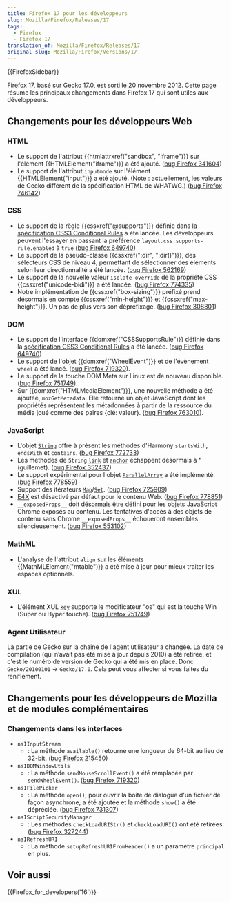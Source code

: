 ```yaml
---
title: Firefox 17 pour les développeurs
slug: Mozilla/Firefox/Releases/17
tags:
  - Firefox
  - Firefox 17
translation_of: Mozilla/Firefox/Releases/17
original_slug: Mozilla/Firefox/Versions/17
---
```


{{FirefoxSidebar}}

Firefox 17, basé sur Gecko 17.0, est sorti le 20 novembre 2012. Cette page résume les principaux changements dans Firefox 17 qui sont utiles aux développeurs.

## Changements pour les développeurs Web

### HTML

- Le support de l'attribut {{htmlattrxref("sandbox", "iframe")}} sur l'élément {{HTMLElement("iframe")}} a été ajouté. ([bug Firefox 341604](https://bugzil.la/341604))
- Le support de l'attribut `inputmode` sur l'élément {{HTMLElement("input")}} a été ajouté. (Note : actuellement, les valeurs de Gecko diffèrent de la spécification HTML de WHATWG.) ([bug Firefox 746142](https://bugzil.la/746142))

### CSS

- Le support de la règle {{cssxref("@supports")}} définie dans la [spécification CSS3 Conditional Rules](http://dev.w3.org/csswg/css3-conditional/) a été lancée. Les développeurs peuvent l'essayer en passant la préférence `layout.css.supports-rule.enabled` à `true` ([bug Firefox 649740](https://bugzil.la/649740))
- Le support de la pseudo-classe {{cssxref(":dir", ":dir()")}}, des sélecteurs CSS de niveau 4, permettant de sélectionner des éléments selon leur directionnalité a été lancée. ([bug Firefox 562169](https://bugzil.la/562169))
- Le support de la nouvelle valeur `isolate-override` de la propriété CSS {{cssxref("unicode-bidi")}} a été lancée. ([bug Firefox 774335](https://bugzil.la/774335))
- Notre implémentation de {{cssxref("box-sizing")}} préfixé prend désormais en compte {{cssxref("min-height")}} et {{cssxref("max-height")}}. Un pas de plus vers son dépréfixage. ([bug Firefox 308801](https://bugzil.la/308801))

### DOM

- Le support de l'interface {{domxref("CSSSupportsRule")}} définie dans la [spécification CSS3 Conditional Rules](http://dev.w3.org/csswg/css3-conditional/) a été lancée. ([bug Firefox 649740](https://bugzil.la/649740))
- Le support de l'objet {{domxref("WheelEvent")}} et de l'évènement `wheel` a été lancé. ([bug Firefox 719320](https://bugzil.la/719320)).
- Le support de la touche DOM Meta sur Linux est de nouveau disponible. ([bug Firefox 751749](https://bugzil.la/751749)).
- Sur {{domxref("HTMLMediaElement")}}, une nouvelle méthode a été ajoutée, `mozGetMetadata`. Elle retourne un objet JavaScript dont les propriétés représentent les métadonnées à partir de la ressource du média joué comme des paires {clé: valeur}. ([bug Firefox 763010](https://bugzil.la/763010)).

### JavaScript

- L'objet [`String`](/fr/docs/JavaScript/R%C3%A9f%C3%A9rence_JavaScript/Objets_globaux/String) offre à présent les méthodes d'Harmony `startsWith`, `endsWith` et `contains`. ([bug Firefox 772733](https://bugzil.la/772733))
- Les méthodes de `String` [`link`](/fr/docs/JavaScript/Reference/Global_Objects/String/link) et [`anchor`](/fr/docs/JavaScript/Reference/Global_Objects/String/anchor) échappent désormais à **"** (guillemet). ([bug Firefox 352437](https://bugzil.la/352437))
- Le support expérimental pour l'objet [`ParallelArray`](/fr/docs/JavaScript/R%C3%A9f%C3%A9rence_JavaScript/Objets_globaux/ParallelArray) a été implémenté. ([bug Firefox 778559](https://bugzil.la/778559))
- Support des itérateurs [`Map`](/fr/docs/JavaScript/Reference/Global_Objects/Map)/[`Set`](/fr/docs/JavaScript/Reference/Global_Objects/Set). ([bug Firefox 725909](https://bugzil.la/725909))
- [E4X](/fr/docs/E4X) est désactivé par défaut pour le contenu Web. ([bug Firefox 778851](https://bugzil.la/778851))
- `__exposedProps__` doit désormais être défini pour les objets JavaScript Chrome exposés au contenu. Les tentatives d'accès à des objets de contenu sans Chrome `__exposedProps__` échoueront ensembles silencieusement. ([bug Firefox 553102](https://bugzil.la/553102))

### MathML

- L'analyse de l'attribut `align` sur les éléments {{MathMLElement("mtable")}} a été mise à jour pour mieux traiter les espaces optionnels.

### XUL

- L'élément XUL [`key`](/fr/docs/XUL/key) supporte le modificateur "os" qui est la touche Win (Super ou Hyper touche). ([bug Firefox 751749](https://bugzil.la/751749))

### Agent Utilisateur

La partie de Gecko sur la chaine de l'agent utilisateur a changée. La date de compilation (qui n’avait pas été mise à jour depuis 2010) a été retirée, et c'est le numéro de version de Gecko qui a été mis en place. Donc `Gecko/20100101` -> `Gecko/17.0`. Cela peut vous affecter si vous faites du reniflement.

## Changements pour les développeurs de Mozilla et de modules complémentaires

### Changements dans les interfaces

- `nsIInputStream`
  - : La méthode `available()` retourne une longueur de 64-bit au lieu de 32-bit. ([bug Firefox 215450](https://bugzil.la/215450))
- `nsIDOMWindowUtils`
  - : La méthode `sendMouseScrollEvent()` a été remplacée par `sendWheelEvent()`. ([bug Firefox 719320](https://bugzil.la/719320))
- `nsIFilePicker`
  - : La méthode `open()`, pour ouvrir la boîte de dialogue d'un fichier de façon asynchrone, a été ajoutée et la méthode `show()` a été dépréciée. ([bug Firefox 731307](https://bugzil.la/731307))
- `nsIScriptSecurityManager`
  - : Les méthodes `checkLoadURIStr()` et `checkLoadURI()` ont été retirées. ([bug Firefox 327244](https://bugzil.la/327244))
- `nsIRefreshURI`
  - : La méthode `setupRefreshURIFromHeader()` a un paramètre `principal` en plus.

## Voir aussi

{{Firefox_for_developers('16')}}
